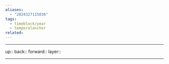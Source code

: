 ```yaml
---
aliases:
  - "2024327115836"
tags:
  - timeblock/year
  - temporalanchor
related:
---
```




***

up:: 
back:: 
forward:: 
layer:: 

***

